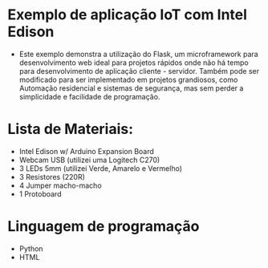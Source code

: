 # Exemplo de aplicação IoT com Intel Edison

- Este exemplo demonstra a utilização do Flask, um microframework para desenvolvimento web
  ideal para projetos rápidos onde não há tempo para desenvolvimento de aplicação cliente - servidor.
  Também pode ser modificado para ser implementado em projetos grandiosos, como Automação residencial e sistemas de segurança,
  mas sem perder a simplicidade e facilidade de programação.

# Lista de Materiais:
- Intel Edison w/ Arduino Expansion Board
- Webcam USB (utilizei uma Logitech C270)
- 3 LEDs 5mm (utilizei Verde, Amarelo e Vermelho)
- 3 Resistores (220R)
- 4 Jumper macho-macho
- 1 Protoboard


# Linguagem de programação
- Python
- HTML

